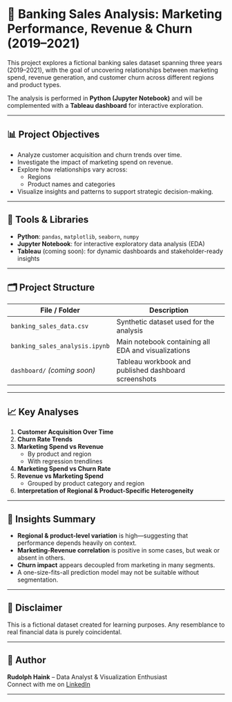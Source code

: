 # 🏦 Banking Sales Analysis: Marketing Performance, Revenue & Churn (2019–2021)

This project explores a fictional banking sales dataset spanning three years (2019–2021), with the goal of uncovering relationships between marketing spend, revenue generation, and customer churn across different regions and product types.

The analysis is performed in **Python (Jupyter Notebook)** and will be complemented with a **Tableau dashboard** for interactive exploration.

---

## 📊 Project Objectives

- Analyze customer acquisition and churn trends over time.
- Investigate the impact of marketing spend on revenue.
- Explore how relationships vary across:
  - Regions
  - Product names and categories
- Visualize insights and patterns to support strategic decision-making.

---

## 🧰 Tools & Libraries

- **Python**: `pandas`, `matplotlib`, `seaborn`, `numpy`
- **Jupyter Notebook**: for interactive exploratory data analysis (EDA)
- **Tableau** (coming soon): for dynamic dashboards and stakeholder-ready insights

---

## 🗂️ Project Structure

| File / Folder            | Description                                           |
|--------------------------|-------------------------------------------------------|
| `banking_sales_data.csv` | Synthetic dataset used for the analysis              |
| `banking_sales_analysis.ipynb` | Main notebook containing all EDA and visualizations |
| `dashboard/` *(coming soon)* | Tableau workbook and published dashboard screenshots |

---

## 📈 Key Analyses

1. **Customer Acquisition Over Time**
2. **Churn Rate Trends**
3. **Marketing Spend vs Revenue**  
   - By product and region  
   - With regression trendlines
4. **Marketing Spend vs Churn Rate**
5. **Revenue vs Marketing Spend**  
   - Grouped by product category and region
6. **Interpretation of Regional & Product-Specific Heterogeneity**

---

## 📌 Insights Summary

- **Regional & product-level variation** is high—suggesting that performance depends heavily on context.
- **Marketing-Revenue correlation** is positive in some cases, but weak or absent in others.
- **Churn impact** appears decoupled from marketing in many segments.
- A one-size-fits-all prediction model may not be suitable without segmentation.

---

## 🧪 Disclaimer

This is a fictional dataset created for learning purposes. Any resemblance to real financial data is purely coincidental.

---

## 👤 Author

**Rudolph Haink** – Data Analyst & Visualization Enthusiast  
Connect with me on [LinkedIn]([https://www.linkedin.com](https://www.linkedin.com/in/rudolph-haink-a5454564/))

---
